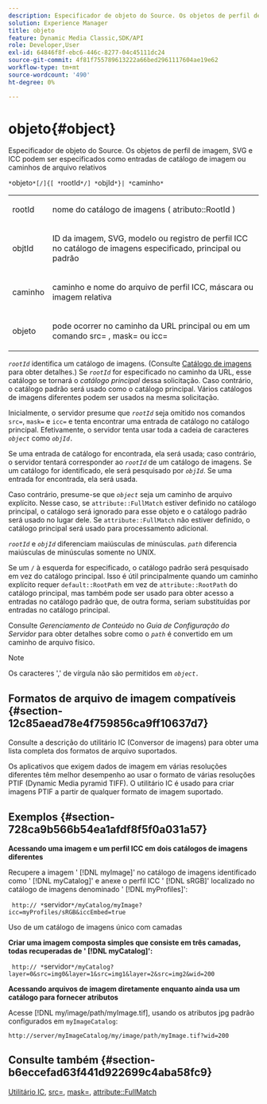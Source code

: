 ```yaml
---
description: Especificador de objeto do Source. Os objetos de perfil de imagem, SVG e ICC podem ser especificados como entradas de catálogo de imagem ou caminhos de arquivo relativos
solution: Experience Manager
title: objeto
feature: Dynamic Media Classic,SDK/API
role: Developer,User
exl-id: 64846f8f-ebc6-446c-8277-04c45111dc24
source-git-commit: 4f81f755789613222a66bed2961117604ae19e62
workflow-type: tm+mt
source-wordcount: '490'
ht-degree: 0%

---
```


# objeto{#object}

Especificador de objeto do Source. Os objetos de perfil de imagem, SVG e ICC podem ser especificados como entradas de catálogo de imagem ou caminhos de arquivo relativos

`*`objeto`*[/]{[ *`rootId`*/] *`objId`*}| *`caminho`*`

<table id="simpletable_A8B9B4D508B94BE5B7F6112F0A5F8270"> 
 <tr class="strow"> 
  <td class="stentry"> <p> <span class="codeph"> <span class="varname"> rootId </span> </span> </p> </td> 
  <td class="stentry"> <p>nome do catálogo de imagens ( <span class="codeph"> atributo::RootId </span>) </p> </td> 
 </tr> 
 <tr class="strow"> 
  <td class="stentry"> <p> <span class="codeph"> <span class="varname"> objtId </span> </span> </p> </td> 
  <td class="stentry"> <p>ID da imagem, SVG, modelo ou registro de perfil ICC no catálogo de imagens especificado, principal ou padrão </p> </td> 
 </tr> 
 <tr class="strow"> 
  <td class="stentry"> <p> <span class="codeph"> <span class="varname"> caminho </span> </span> </p> </td> 
  <td class="stentry"> <p>caminho e nome do arquivo de perfil ICC, máscara ou imagem relativa </p> </td> 
 </tr> 
 <tr class="strow"> 
  <td class="stentry"> <p> <span class="codeph"> <span class="varname"> objeto </span> </span> </p> </td> 
  <td class="stentry"> <p>pode ocorrer no caminho da URL principal ou em um comando <span class="codeph"> src= </span>, <span class="codeph"> mask= </span> ou <span class="codeph"> icc= </span> </p> </td> 
 </tr> 
</table>

*`rootId`* identifica um catálogo de imagens. (Consulte [Catálogo de imagens](../../../../../is-api/image-catalog/image-serving-api-ref/c-image-catalog-reference/c-overview/c-overview.md#concept-9ce2b6a133de45f783e95cabc5810ac3) para obter detalhes.) Se *`rootId`* for especificado no caminho da URL, esse catálogo se tornará o *catálogo principal* dessa solicitação. Caso contrário, o catálogo padrão será usado como o catálogo principal. Vários catálogos de imagens diferentes podem ser usados na mesma solicitação.

Inicialmente, o servidor presume que *`rootId`* seja omitido nos comandos `src=`, `mask=` e `icc=` e tenta encontrar uma entrada de catálogo no catálogo principal. Efetivamente, o servidor tenta usar toda a cadeia de caracteres *`object`* como *`objId.`*

Se uma entrada de catálogo for encontrada, ela será usada; caso contrário, o servidor tentará corresponder ao *`rootId`* de um catálogo de imagens. Se um catálogo for identificado, ele será pesquisado por *`objId`*. Se uma entrada for encontrada, ela será usada.

Caso contrário, presume-se que *`object`* seja um caminho de arquivo explícito. Nesse caso, se `attribute::FullMatch` estiver definido no catálogo principal, o catálogo será ignorado para esse objeto e o catálogo padrão será usado no lugar dele. Se `attribute::FullMatch` não estiver definido, o catálogo principal será usado para processamento adicional.

*`rootId`* e *`objId`* diferenciam maiúsculas de minúsculas. *`path`* diferencia maiúsculas de minúsculas somente no UNIX.

Se um `/` à esquerda for especificado, o catálogo padrão será pesquisado em vez do catálogo principal. Isso é útil principalmente quando um caminho explícito requer `default::RootPath` em vez de `attribute::RootPath` do catálogo principal, mas também pode ser usado para obter acesso a entradas no catálogo padrão que, de outra forma, seriam substituídas por entradas no catálogo principal.

Consulte *Gerenciamento de Conteúdo* no *Guia de Configuração do Servidor* para obter detalhes sobre como o *`path`* é convertido em um caminho de arquivo físico.

>[!NOTE]
>
>Os caracteres &#39;,&#39; de vírgula não são permitidos em *`object.`*

## Formatos de arquivo de imagem compatíveis {#section-12c85aead78e4f759856ca9ff10637d7}

Consulte a descrição do utilitário IC (Conversor de imagens) para obter uma lista completa dos formatos de arquivo suportados.

Os aplicativos que exigem dados de imagem em várias resoluções diferentes têm melhor desempenho ao usar o formato de várias resoluções PTIF (Dynamic Media pyramid TIFF). O utilitário IC é usado para criar imagens PTIF a partir de qualquer formato de imagem suportado.

## Exemplos {#section-728ca9b566b54ea1afdf8f5f0a031a57}

**Acessando uma imagem e um perfil ICC em dois catálogos de imagens diferentes**

Recupere a imagem &#39; [!DNL myImage]&#39; no catálogo de imagens identificado como &#39; [!DNL myCatalog]&#39; e anexe o perfil ICC &#39; [!DNL sRGB]&#39; localizado no catálogo de imagens denominado &#39; [!DNL myProfiles]&#39;:

` http:// *`servidor`*/myCatalog/myImage?icc=myProfiles/sRGB&iccEmbed=true`

Uso de um catálogo de imagens único com camadas

**Criar uma imagem composta simples que consiste em três camadas, todas recuperadas de &#39; [!DNL myCatalog]&#39;:**

` http:// *`servidor`*/myCatalog?layer=0&src=img0&layer=1&src=img1&layer=2&src=img2&wid=200`

**Acessando arquivos de imagem diretamente enquanto ainda usa um catálogo para fornecer atributos**

Acesse [!DNL my/image/path/myImage.tif], usando os atributos jpg padrão configurados em `myImageCatalog`:

`http://server/myImageCatalog/my/image/path/myImage.tif?wid=200`

## Consulte também {#section-b6eccefad63f441d922699c4aba58fc9}

[Utilitário IC](../../../../../is-api/is-utils/utilities/r-ic.md#reference-de9f43c63a8f48f1a755ff1760af8b7b), [src=](../../../../../is-api/http-ref/image-serving-api-ref/c-http-protocol-reference/c-command-reference/r-src.md#reference-f6506637778c4c69bf106a7924a91ab1), [mask=](../../../../../is-api/http-ref/image-serving-api-ref/c-http-protocol-reference/c-command-reference/r-mask.md#reference-922254e027404fb890b850e2723ee06e), [attribute::FullMatch](../../../../../is-api/image-catalog/image-serving-api-ref/c-image-catalog-reference/c-attributes-reference/r-fullmatch.md#reference-c3a72f31672a48b386943d6781cf50d7)
